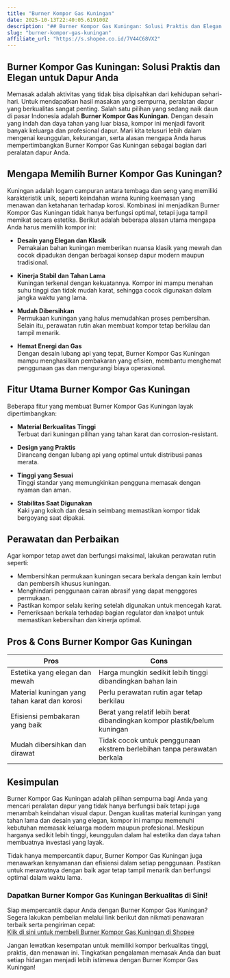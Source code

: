 ```yaml
---
title: "Burner Kompor Gas Kuningan"
date: 2025-10-13T22:40:05.619100Z
description: "## Burner Kompor Gas Kuningan: Solusi Praktis dan Elegan untuk Dapur Anda..."
slug: "burner-kompor-gas-kuningan"
affiliate_url: "https://s.shopee.co.id/7V44C68VX2"
---
```

## Burner Kompor Gas Kuningan: Solusi Praktis dan Elegan untuk Dapur Anda

Memasak adalah aktivitas yang tidak bisa dipisahkan dari kehidupan sehari-hari. Untuk mendapatkan hasil masakan yang sempurna, peralatan dapur yang berkualitas sangat penting. Salah satu pilihan yang sedang naik daun di pasar Indonesia adalah **Burner Kompor Gas Kuningan**. Dengan desain yang indah dan daya tahan yang luar biasa, kompor ini menjadi favorit banyak keluarga dan profesional dapur. Mari kita telusuri lebih dalam mengenai keunggulan, kekurangan, serta alasan mengapa Anda harus mempertimbangkan Burner Kompor Gas Kuningan sebagai bagian dari peralatan dapur Anda.

## Mengapa Memilih Burner Kompor Gas Kuningan?

Kuningan adalah logam campuran antara tembaga dan seng yang memiliki karakteristik unik, seperti keindahan warna kuning keemasan yang menawan dan ketahanan terhadap korosi. Kombinasi ini menjadikan Burner Kompor Gas Kuningan tidak hanya berfungsi optimal, tetapi juga tampil memikat secara estetika. Berikut adalah beberapa alasan utama mengapa Anda harus memilih kompor ini:

- **Desain yang Elegan dan Klasik**  
  Pemakaian bahan kuningan memberikan nuansa klasik yang mewah dan cocok dipadukan dengan berbagai konsep dapur modern maupun tradisional.

- **Kinerja Stabil dan Tahan Lama**  
  Kuningan terkenal dengan kekuatannya. Kompor ini mampu menahan suhu tinggi dan tidak mudah karat, sehingga cocok digunakan dalam jangka waktu yang lama.

- **Mudah Dibersihkan**  
  Permukaan kuningan yang halus memudahkan proses pembersihan. Selain itu, perawatan rutin akan membuat kompor tetap berkilau dan tampil menarik.

- **Hemat Energi dan Gas**  
  Dengan desain lubang api yang tepat, Burner Kompor Gas Kuningan mampu menghasilkan pembakaran yang efisien, membantu menghemat penggunaan gas dan mengurangi biaya operasional.

## Fitur Utama Burner Kompor Gas Kuningan

Beberapa fitur yang membuat Burner Kompor Gas Kuningan layak dipertimbangkan:

- **Material Berkualitas Tinggi**  
  Terbuat dari kuningan pilihan yang tahan karat dan corrosion-resistant.

- **Design yang Praktis**  
  Dirancang dengan lubang api yang optimal untuk distribusi panas merata.

- **Tinggi yang Sesuai**  
  Tinggi standar yang memungkinkan pengguna memasak dengan nyaman dan aman.

- **Stabilitas Saat Digunakan**  
  Kaki yang kokoh dan desain seimbang memastikan kompor tidak bergoyang saat dipakai.

## Perawatan dan Perbaikan

Agar kompor tetap awet dan berfungsi maksimal, lakukan perawatan rutin seperti:

- Membersihkan permukaan kuningan secara berkala dengan kain lembut dan pembersih khusus kuningan.
- Menghindari penggunaan cairan abrasif yang dapat menggores permukaan.
- Pastikan kompor selalu kering setelah digunakan untuk mencegah karat.
- Pemeriksaan berkala terhadap bagian regulator dan knalpot untuk memastikan kebersihan dan kinerja optimal.

## Pros & Cons Burner Kompor Gas Kuningan

| **Pros** | **Cons** |
| --- | --- |
| Estetika yang elegan dan mewah | Harga mungkin sedikit lebih tinggi dibandingkan bahan lain |
| Material kuningan yang tahan karat dan korosi | Perlu perawatan rutin agar tetap berkilau |
| Efisiensi pembakaran yang baik | Berat yang relatif lebih berat dibandingkan kompor plastik/belum kuningan |
| Mudah dibersihkan dan dirawat | Tidak cocok untuk penggunaan ekstrem berlebihan tanpa perawatan berkala |

## Kesimpulan

Burner Kompor Gas Kuningan adalah pilihan sempurna bagi Anda yang mencari peralatan dapur yang tidak hanya berfungsi baik tetapi juga menambah keindahan visual dapur. Dengan kualitas material kuningan yang tahan lama dan desain yang elegan, kompor ini mampu memenuhi kebutuhan memasak keluarga modern maupun profesional. Meskipun harganya sedikit lebih tinggi, keunggulan dalam hal estetika dan daya tahan membuatnya investasi yang layak.

Tidak hanya mempercantik dapur, Burner Kompor Gas Kuningan juga menawarkan kenyamanan dan efisiensi dalam setiap penggunaan. Pastikan untuk merawatnya dengan baik agar tetap tampil menarik dan berfungsi optimal dalam waktu lama.

### Dapatkan Burner Kompor Gas Kuningan Berkualitas di Sini!

Siap mempercantik dapur Anda dengan Burner Kompor Gas Kuningan? Segera lakukan pembelian melalui link berikut dan nikmati penawaran terbaik serta pengiriman cepat:  
[Klik di sini untuk membeli Burner Kompor Gas Kuningan di Shopee](https://s.shopee.co.id/7V44C68VX2)

Jangan lewatkan kesempatan untuk memiliki kompor berkualitas tinggi, praktis, dan menawan ini. Tingkatkan pengalaman memasak Anda dan buat setiap hidangan menjadi lebih istimewa dengan Burner Kompor Gas Kuningan!